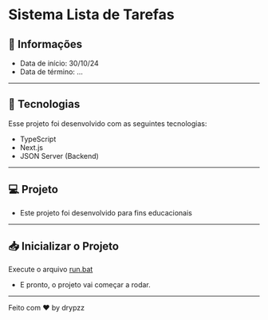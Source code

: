 # Sistema Lista de Tarefas

## 📰 Informações

- Data de início: 30/10/24
- Data de término: ...

---

## 🚀 Tecnologias

Esse projeto foi desenvolvido com as seguintes tecnologias:

- TypeScript
- Next.js
- JSON Server (Backend)

---

## 💻 Projeto

- Este projeto foi desenvolvido para fins educacionais

---

## 📥 Inicializar o Projeto

Execute o arquivo
<a href='https://github.com/drypzz/taskSystem/blob/master/run.bat'>
  run.bat
</a>
<br />
- E pronto, o projeto vai começar a rodar.
---

Feito com ♥ by drypzz
